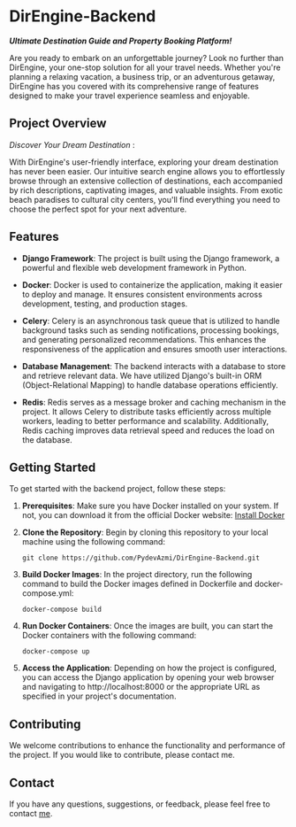 # DirEngine-Backend
***Ultimate Destination Guide and Property Booking Platform!***

Are you ready to embark on an unforgettable journey? Look no further than DirEngine, your one-stop solution for all your travel needs. Whether you're planning a relaxing vacation, a business trip, or an adventurous getaway, DirEngine has you covered with its comprehensive range of features designed to make your travel experience seamless and enjoyable.



## Project Overview

*Discover Your Dream Destination* :

With DirEngine's user-friendly interface, exploring your dream destination has never been easier. Our intuitive search engine allows you to effortlessly browse through an extensive collection of destinations, each accompanied by rich descriptions, captivating images, and valuable insights. From exotic beach paradises to cultural city centers, you'll find everything you need to choose the perfect spot for your next adventure.


## Features

- **Django Framework**: The project is built using the Django framework, a powerful and flexible web development framework in Python.

- **Docker**: Docker is used to containerize the application, making it easier to deploy and manage. It ensures consistent environments across development, testing, and production stages.

- **Celery**: Celery is an asynchronous task queue that is utilized to handle background tasks such as sending notifications, processing bookings, and generating personalized recommendations. This enhances the responsiveness of the application and ensures smooth user interactions.

- **Database Management**: The backend interacts with a database to store and retrieve relevant data. We have utilized Django's built-in ORM (Object-Relational Mapping) to handle database operations efficiently.

- **Redis**: Redis serves as a message broker and caching mechanism in the project. It allows Celery to distribute tasks efficiently across multiple workers, leading to better performance and scalability. Additionally, Redis caching improves data retrieval speed and reduces the load on the database.

## Getting Started

To get started with the backend project, follow these steps:

1. **Prerequisites**:
Make sure you have Docker installed on your system. If not,
 you can download it from the official Docker website: [Install Docker](https://docs.docker.com/get-docker/)

3. **Clone the Repository**:
Begin by cloning this repository to your local machine using the following command:

    `git clone https://github.com/PydevAzmi/DirEngine-Backend.git`

4. **Build Docker Images**:
In the project directory, run the following command to build the Docker images defined in Dockerfile and docker-compose.yml:

   `docker-compose build`

6. **Run Docker Containers**:
Once the images are built, you can start the Docker containers with the following command:

   `docker-compose up`

7. **Access the Application**:
Depending on how the project is configured, you can access the Django application by opening your web browser and navigating to http://localhost:8000 or the appropriate URL as specified in your project's documentation.

## Contributing

We welcome contributions to enhance the functionality and performance of the project. If you would like to contribute, please contact me.


## Contact

If you have any questions, suggestions, or feedback, please feel free to contact [me](mailto:pydevazmi@gmail.com).


